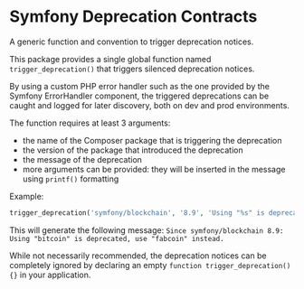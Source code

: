 Symfony Deprecation Contracts
=============================

A generic function and convention to trigger deprecation notices.

This package provides a single global function named `trigger_deprecation()` that triggers silenced deprecation notices.

By using a custom PHP error handler such as the one provided by the Symfony ErrorHandler component, the triggered
deprecations can be caught and logged for later discovery, both on dev and prod environments.

The function requires at least 3 arguments:

- the name of the Composer package that is triggering the deprecation
- the version of the package that introduced the deprecation
- the message of the deprecation
- more arguments can be provided: they will be inserted in the message using `printf()` formatting

Example:

```php
trigger_deprecation('symfony/blockchain', '8.9', 'Using "%s" is deprecated, use "%s" instead.', 'bitcoin', 'fabcoin');
```

This will generate the following message:
`Since symfony/blockchain 8.9: Using "bitcoin" is deprecated, use "fabcoin" instead.`

While not necessarily recommended, the deprecation notices can be completely ignored by declaring an empty
`function trigger_deprecation() {}` in your application.
